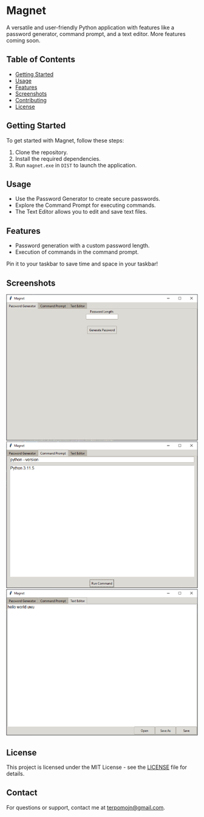 # Magnet

A versatile and user-friendly Python application with features like a password generator, command prompt, and a text editor. More features coming soon.

## Table of Contents
- [Getting Started](#getting-started)
- [Usage](#usage)
- [Features](#features)
- [Screenshots](#screenshots)
- [Contributing](#contributing)
- [License](#license)

## Getting Started

To get started with Magnet, follow these steps:

1. Clone the repository.
2. Install the required dependencies.
3. Run `magnet.exe` in `DIST` to launch the application.

## Usage

- Use the Password Generator to create secure passwords.
- Explore the Command Prompt for executing commands.
- The Text Editor allows you to edit and save text files.

## Features

- Password generation with a custom password length.
- Execution of commands in the command prompt.

Pin it to your taskbar to save time and space in your taskbar!

## Screenshots

![Password Generator](SCREENSHOT/password_generator.png)
![Command Prompt](SCREENSHOT/command_prompt.png)
![Text Editor](SCREENSHOT/text_editor.png)

## License

This project is licensed under the MIT License - see the [LICENSE](LICENSE/LICENSE) file for details.

## Contact

For questions or support, contact me at [terpomojn@gmail.com](mailto:terpomojn@gmail.com).
